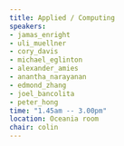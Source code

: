 ```yaml
---
title: Applied / Computing
speakers:
- jamas_enright
- uli_muellner
- cory_davis
- michael_eglinton
- alexander_amies
- anantha_narayanan
- edmond_zhang
- joel_bancolita
- peter_hong
time: "1.45am -- 3.00pm"
location: Oceania room
chair: colin
---
```

